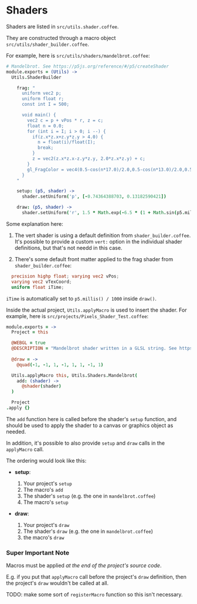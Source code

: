 # Shaders

Shaders are listed in `src/utils.shader.coffee`.

They are constructed through a macro object `src/utils/shader_builder.coffee`.

For example, here is `src/utils/shaders/mandelbrot.coffee`:

```coffee
# Mandelbrot. See https://p5js.org/reference/#/p5/createShader
module.exports = (Utils) ->
  Utils.ShaderBuilder

    frag: "
      uniform vec2 p;
      uniform float r;
      const int I = 500;

      void main() {
        vec2 c = p + vPos * r, z = c;
        float n = 0.0;
        for (int i = I; i > 0; i --) {
          if(z.x*z.x+z.y*z.y > 4.0) {
            n = float(i)/float(I);
            break;
          }
          z = vec2(z.x*z.x-z.y*z.y, 2.0*z.x*z.y) + c;
        }
        gl_FragColor = vec4(0.5-cos(n*17.0)/2.0,0.5-cos(n*13.0)/2.0,0.5-cos(n*23.0)/2.0,1.0);
      }
    "

    setup: (p5, shader) ->
      shader.setUniform('p', [-0.74364388703, 0.13182590421])

    draw: (p5, shader) ->
      shader.setUniform('r', 1.5 * Math.exp(-6.5 * (1 + Math.sin(p5.millis() / 2000))));
```

Some explanation here:

1. The vert shader is using a default definition from `shader_builder.coffee`.
   It's possible to provide a custom `vert:` option in the individual shader definitions, but that's not needd in this case.

2. There's some default front matter applied to the frag shader from `shader_builder.coffee`:

```glsl
  precision highp float; varying vec2 vPos;
  varying vec2 vTexCoord;
  uniform float iTime;
```

`iTime` is automatically set to `p5.millis() / 1000` inside `draw()`.

Inside the actual project, `Utils.applyMacro` is used to insert the shader. For example, here is `src/projects/Pixels_Shader_Test.coffee`:

```coffee
module.exports = ->
  Project = this

  @WEBGL = true
  @DESCRIPTION = "Mandelbrot shader written in a GLSL string. See https://p5js.org/reference/#/p5/createShader"
  
  @draw = ->
    @quad(-1, -1, 1, -1, 1, 1, -1, 1)

  Utils.applyMacro this, Utils.Shaders.Mandelbrot(
    add: (shader) ->
      @shader(shader)
  )

  Project
.apply {}
```

The `add` function here is called before the shader's `setup` function, and should be used to apply the shader to a canvas or graphics object as needed.

In addition, it's possible to also provide `setup` and `draw` calls in the `applyMacro` call.

The ordering would look like this:

- **setup**:
  1. Your project's `setup`
  2. The macro's `add`
  3. The shader's `setup` (e.g. the one in `mandelbrot.coffee`)
  4. The macro's `setup`

- **draw**:
  1. Your project's `draw`
  2. The shader's `draw` (e.g. the one in `mandelbrot.coffee`)
  3. the macro's `draw`

### Super Important Note

Macros must be applied _at the end of the project's source code_.

E.g. if you put that `applyMacro` call before the project's `draw` definition, then the project's `draw` wouldn't be called at all.

TODO: make some sort of `registerMacro` function so this isn't necessary.